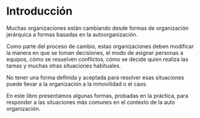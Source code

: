 
# Introducción


Muchas organizaciones están cambiando desde formas de organización jerárquica a formas basadas en la autoorganización.

Como parte del proceso de cambio, estas organizaciones deben modificar la manera en que se toman decisiones, el modo de asignar personas a equipos, cómo se resuelven conflictos, cómo se decide quien realiza las tareas y muchas otras situaciones habituales.

No tener una forma definida y aceptada para resolver esas situaciones puede llevar a la organización a la inmovilidad o el caos.

En este libro presentamos algunas formas, probadas en la práctica, para responder a las situaciones más comunes en el contexto de la auto organización.

